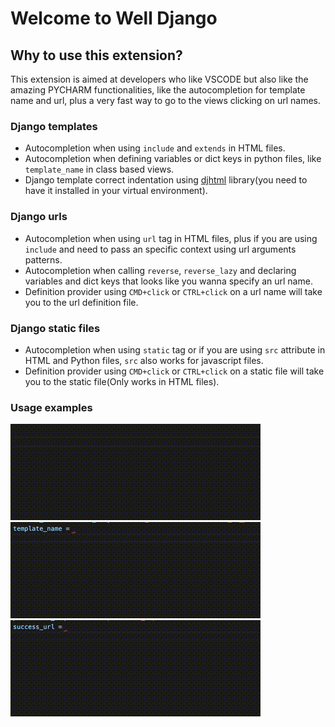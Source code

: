 # Welcome to Well Django

## Why to use this extension?
This extension is aimed at developers who like VSCODE but also like the amazing PYCHARM 
functionalities, like the autocompletion for template name and url, plus a very fast way
to go to the views clicking on url names.


### Django templates
* Autocompletion when using `include` and `extends` in HTML files.
* Autocompletion when defining variables or dict keys in python files, like `template_name` in class based views.
* Django template correct indentation using [djhtml](https://pypi.org/project/djhtml/) library(you need to have it installed in your virtual environment).


### Django urls
* Autocompletion when using `url` tag in HTML files, plus if you are using `include` and need to pass an specific context using url arguments patterns.
* Autocompletion when calling `reverse`, `reverse_lazy` and declaring variables and dict keys that looks like you wanna specify an url name.
* Definition provider using `CMD+click` or `CTRL+click` on a url name will take you to the url definition file.


### Django static files
* Autocompletion when using `static` tag or if you are using `src` attribute in HTML and Python files, `src` also works for javascript files.
* Definition provider using `CMD+click` or `CTRL+click` on a static file will take you to the static file(Only works in HTML files).
 

### Usage examples

![Well Django autocompletion](images/example_on_template.gif)
![Well Django autocompletion](images/template_autocompletion.gif)
![Well Django autocompletion](images/url_autocompletion.gif)